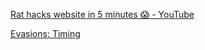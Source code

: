 [Rat hacks website in 5 minutes 😱 - YouTube](https://www.youtube.com/watch?v=Wx_aTsJr75c&ab_channel=DavidBombal)

[Evasions: Timing](https://evasions.checkpoint.com/techniques/timing.html)
